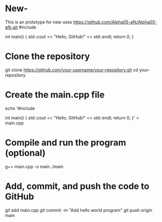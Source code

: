 # New-
This is an prototype for new uses
https://github.com/Alpha05-afk/Alpha05-afk.git
#include <iostream>

int main() {
    std::cout << "Hello, GitHub!" << std::endl;
    return 0;
}
# Clone the repository
git clone https://github.com/your-username/your-repository.git
cd your-repository

# Create the main.cpp file
echo '#include <iostream>

int main() {
    std::cout << "Hello, GitHub!" << std::endl;
    return 0;
}' > main.cpp

# Compile and run the program (optional)
g++ main.cpp -o main
./main

# Add, commit, and push the code to GitHub
git add main.cpp
git commit -m "Add hello world program"
git push origin main
